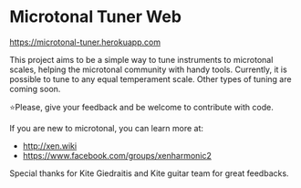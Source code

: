 # Microtonal Tuner Web

https://microtonal-tuner.herokuapp.com

This project aims to be a simple way to tune instruments to microtonal scales, helping the microtonal community with handy tools.
Currently, it is possible to tune to any equal temperament scale. Other types of tuning are coming soon.

⭐Please, give your feedback and be welcome to contribute with code.

If you are new to microtonal, you can learn more at:

- http://xen.wiki
- https://www.facebook.com/groups/xenharmonic2

Special thanks for Kite Giedraitis and Kite guitar team for great feedbacks.
